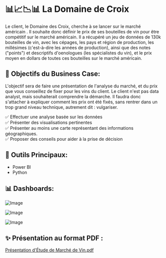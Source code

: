 # 📊📈📉📊 La Domaine de Croix

Le client, le Domaine des Croix, cherche à se lancer sur le marché américain . Il souhaite donc définir le prix de ses bouteilles de vin pour être compétitif sur le marché américain. Il a récupéré un jeu de données de 130k bouteilles de vin, avec les cépages, les pays et région de production, les millésimes (c'est-à-dire les années de production), ainsi que des notes ("points") et descriptifs d'oenologues (les spécialistes du vin), et le prix moyen en dollars de toutes ces bouteilles sur le marché américain.

## 🎯 Objectifs du Business Case:

L'objectif sera de faire une présentation de l'analyse du marché, et du prix que vous conseillez de fixer pour les vins du client. Le client n'est pas data analyst, mais souhaiterait comprendre la démarche. Il faudra donc s'attacher à expliquer comment les prix ont été fixés, sans rentrer dans un trop grand niveau technique, autrement dit : vulgariser.

  ✅ Effectuer une analyse basée sur les données <br>
  ✅ Présenter des visualisations pertinentes <br>
  ✅ Présenter au moins une carte représentant des informations géographiques. <br>
  ✅ Proposer des conseils pour aider à la prise de décision

## 🧰 Outils Principaux: 

- Power BI
- Python

## 📊 Dashboards: 

![Image](https://github.com/user-attachments/assets/c8f9f4d4-a07d-4ecf-80aa-642c53b82a2b)

![Image](https://github.com/user-attachments/assets/3fa0d559-57a0-4339-a213-7201455aed33)

![Image](https://github.com/user-attachments/assets/793c821d-c3a7-4f17-8cdc-4347016dd314)

## ✨ Présentation au format PDF :
[Présentation d'Étude de Marché de Vin.pdf](https://github.com/Sopanha2020/La-Domaine-de-Croix/blob/main/Presentation/Pr%C3%A9sentation.pdf) 
